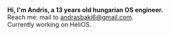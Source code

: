 **Hi, I'm Andris, a 13 years old hungarian OS engineer.**  
Reach me: mail to andrasbaki6@gmail.com.  
Currently working on HeliOS.  
